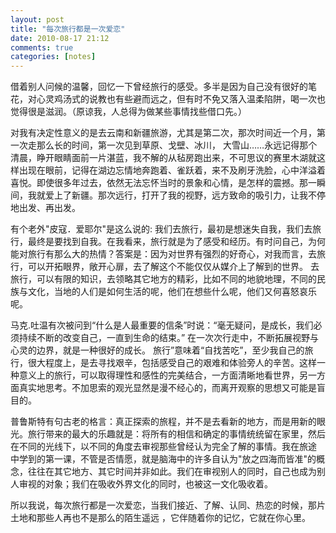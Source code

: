 ```yaml
---
layout: post
title: "每次旅行都是一次爱恋"
date: 2010-08-17 21:12
comments: true
categories: [notes]
---
```

借着别人问候的温馨，回忆一下曾经旅行的感受。多半是因为自己没有很好的笔花，对心灵鸡汤式的说教也有些避而远之，但有时不免又落入温柔陷阱，喝一次也觉得很是滋润。（原谅我，人总得为做某些事情找些借口先。）

对我有决定性意义的是去云南和新疆旅游，尤其是第二次，那次时间近一个月，第一次走那么长的时间，第一次见到草原、戈壁、冰川， 大雪山……永远记得那个清晨，睁开眼睛面前一片湛蓝，我不解的从毡房跑出来，不可思议的赛里木湖就这样出现在眼前，记得在湖边忘情地奔跑着、雀跃着，来不及刷牙洗脸，心中洋溢着喜悦。即使很多年过去，依然无法忘怀当时的景象和心情，是怎样的震撼。那一瞬间，我就爱上了新疆。那次远行，打开了我的视野，远方致命的吸引力，让我不停地出发、再出发。

有个老外"皮寇．爱耶尔"是这么说的: 我们去旅行，最初是想迷失自我，我们去旅行，最终是要找到自我。在我看来，旅行就是为了感受和经历。有时问自己，为何能对旅行有那么大的热情？答案是：因为对世界有强烈的好奇心，对我而言，去旅行，可以开拓眼界，敞开心扉，去了解这个不能仅仅从媒介上了解到的世界。 去旅行，可以有限的知识，去领略其它地方的精彩，比如不同的地貌地理，不同的民族与文化，当地的人们是如何生活的呢，他们在想些什么呢，他们又何喜怒哀乐呢。 

马克.吐温有次被问到“什么是人最重要的信条”时说：“毫无疑问，是成长，我们必须持续不断的改变自己，一直到生命的结束。”  在一次次行走中，不断拓展视野与心灵的边界，就是一种很好的成长。 旅行”意味着“自找苦吃”，至少我自己的旅行，很大程度上，是去寻找艰辛，包括感受自己的艰难和体验旁人的辛苦。这样一种意义上的旅行，可以取得理性和感性的完美结合，一方面清晰地看世界，另一方面真实地思考。不加思索的观光显然是漫不经心的，而离开观察的思想又可能是盲目的。 

普鲁斯特有句古老的格言：真正探索的旅程，并不是去看新的地方，而是用新的眼光。旅行带来的最大的乐趣就是：将所有的相信和确定的事情统统留在家里，然后在不同的光线下，以不同的角度去审视那些曾经认为完全了解的事情。我在旅途 中学到的第一课，不管是否情愿，就是脑海中的许多自认为"放之四海而皆准"的概念，往往在其它地方、其它时间并非如此。我们在审视别人的同时，自己也成为别人审视的对象；我们在吸收外界文化的同时，也被这一文化吸收着。

所以我说，每次旅行都是一次爱恋，当我们接近、了解、认同、热恋的时候，那片土地和那些人再也不是那么的陌生遥远 ，它伴随着你的记忆，它就在你心里。
